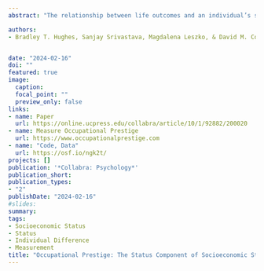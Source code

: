 ```yaml
---
abstract: "The relationship between life outcomes and an individual’s standing in the social and economic hierarchy of society is an important topic across the social sciences. Foundational to this work is assessing an individual’s standing in this hierarchy, often referred to as socioeconomic status (SES). One component of an individual’s SES, often overlooked in the psychological literature, is occupational prestige – the amount of status accorded to them based on their occupational role. In this research, we collected and validated a new index of occupational prestige for 1029 specific occupations, including all jobs in the US Department of Labor’s O`*`NET database, and 22 broader occupational families. In Study 1, we collected a comprehensive set of occupational prestige ratings from an online convenience sample, and demonstrated their high reliability. In Study 2, we developed a crosswalk between the ratings collected in Study 1 and prior ratings of occupations listed in the US Census and show convergent validity with previous indices. In Studies 3 and 4 we used additional data to evaluate the construct validity of occupational prestige more broadly. In Study 3, we established convergent and discriminant validity with other indicators of SES: income and educational attainment. In Study 4, we use the O*NET database to identify the characteristics of occupations most strongly associated with prestige. These results support the validity of the index and suggest occupations with high prestige require skills traditionally emphasized in liberal arts education (e.g., critical thinking, reading comprehension)."

authors:
- Bradley T. Hughes, Sanjay Srivastava, Magdalena Leszko, & David M. Condon


date: "2024-02-16"
doi: ""
featured: true
image:
  caption: 
  focal_point: ""
  preview_only: false
links:
- name: Paper
  url: https://online.ucpress.edu/collabra/article/10/1/92882/200020
- name: Measure Occupational Prestige 
  url: https://www.occupationalprestige.com
- name: "Code, Data"
  url: https://osf.io/ngk2t/
projects: []
publication: '*Collabra: Psychology*'
publication_short:
publication_types:
- "2"
publishDate: "2024-02-16"
#slides: 
summary: 
tags:
- Socioeconomic Status
- Status
- Individual Difference
- Measurement
title: "Occupational Prestige: The Status Component of Socioeconomic Status"
---
```

